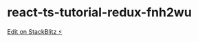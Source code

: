 # react-ts-tutorial-redux-fnh2wu

[Edit on StackBlitz ⚡️](https://stackblitz.com/edit/react-ts-tutorial-redux-fnh2wu)
